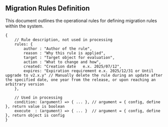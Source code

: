 ## Migration Rules Definition

This document outlines the operational rules for defining migration rules within the system.

```
{
	// Rule description, not used in processing
	rules: {
		author : "Author of the rule",
		reason : "Why this rule is applied",
		target : "Target object for evaluation",
		action : "What to change and how",
		created: "Creation date   e.x. 2025/07/12",
		expires: "Expiration requirement e.x. 2025/12/31 or Until upgrade to v2.x.y" // Manually delete the rule during an update after the specified date, one year from the release, or upon reaching an arbitrary version
	},

	// Used in processing
	condition: (argument) => { ... }, // argument = { config, define }, return value is boolean
	execute  : (argument) => { ... }  // argument = { config, define }, return object is config
}
```
